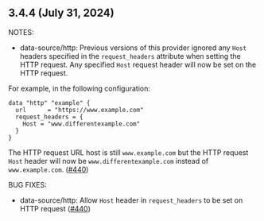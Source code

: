 ## 3.4.4 (July 31, 2024)

NOTES:

* data-source/http: Previous versions of this provider ignored any `Host` headers specified in the `request_headers` attribute when setting the HTTP request. Any specified `Host` request header will now be set on the HTTP request.

For example, in the following configuration:
```hcl
data "http" "example" {
  url      = "https://www.example.com"
  request_headers = {
    Host = "www.differentexample.com"
  }
}
```
The HTTP request URL host is still `www.example.com` but the HTTP request `Host` header will now be `www.differentexample.com` instead of `www.example.com`.
 ([#440](https://github.com/hashicorp/terraform-provider-http/issues/440))

BUG FIXES:

* data-source/http: Allow `Host` header in `request_headers` to be set on HTTP request ([#440](https://github.com/hashicorp/terraform-provider-http/issues/440))

